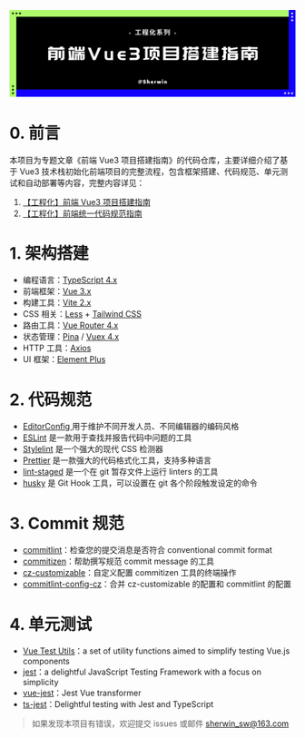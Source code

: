 ![main](./main.png)

# 0. 前言

本项目为专题文章《前端 Vue3 项目搭建指南》的代码仓库，主要详细介绍了基于 Vue3 技术栈初始化前端项目的完整流程，包含框架搭建、代码规范、单元测试和自动部署等内容，完整内容详见：

1. [【工程化】前端 Vue3 项目搭建指南](https://www.yuque.com/sherwin-sw/fe/vue3-startkit)
2. [【工程化】前端统一代码规范指南](https://www.yuque.com/sherwin-sw/fe/code-style)

# 1. 架构搭建

- 编程语言：[TypeScript 4.x](https://www.typescriptlang.org/)
- 前端框架：[Vue 3.x](https://v3.cn.vuejs.org/)
- 构建工具：[Vite 2.x](https://vitejs.dev/)
- CSS 相关：[Less](https://lesscss.org/) + [Tailwind CSS](https://tailwindcss.com/)
- 路由工具：[Vue Router 4.x](https://next.router.vuejs.org/index.html)
- 状态管理：[Pina](https://pinia.vuejs.org) / [Vuex 4.x](https://next.vuex.vuejs.org/)
- HTTP 工具：[Axios](https://axios-http.com/)
- UI 框架：[Element Plus](https://element-plus.gitee.io/zh-CN/)

# 2. 代码规范

- [EditorConfig ](https://editorconfig.org/)用于维护不同开发人员、不同编辑器的编码风格
- [ESLint](https://eslint.org/) 是一款用于查找并报告代码中问题的工具
- [Stylelint](https://stylelint.io/) 是一个强大的现代 CSS 检测器
- [Prettier](https://prettier.io/) 是一款强大的代码格式化工具，支持多种语言
- [lint-staged](https://github.com/okonet/lint-staged) 是一个在 git 暂存文件上运行 linters 的工具
- [husky](https://typicode.github.io/husky/#/) 是 Git Hook 工具，可以设置在 git 各个阶段触发设定的命令

# 3. Commit 规范

- [commitlint](https://github.com/conventional-changelog/commitlint)：检查您的提交消息是否符合 conventional commit format
- [commitizen](https://github.com/commitizen/cz-cli)：帮助撰写规范 commit message 的工具
- [cz-customizable](https://github.com/leoforfree/cz-customizable)：自定义配置 commitizen 工具的终端操作
- [commitlint-config-cz](https://github.com/whizark/commitlint-config-cz)：合并 cz-customizable 的配置和 commitlint 的配置

# 4. 单元测试

- [Vue Test Utils](https://next.vue-test-utils.vuejs.org/)：a set of utility functions aimed to simplify testing Vue.js components
- [jest](https://jestjs.io/)：a delightful JavaScript Testing Framework with a focus on simplicity
- [vue-jest](https://github.com/vuejs/vue-jest)：Jest Vue transformer
- [ts-jest](https://kulshekhar.github.io/ts-jest/)：Delightful testing with Jest and TypeScript

> 如果发现本项目有错误，欢迎提交 issues 或邮件 sherwin_sw@163.com
